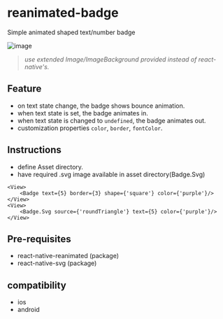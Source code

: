 # reanimated-badge

Simple animated shaped text/number badge

![image](https://github.com/tunasing/reanimated-badge/assets/5899265/a97de38d-92ff-49b8-a95f-8f2e25daddb6)

> _use extended Image/ImageBackground provided instead of react-native's._

## Feature

-   on text state change, the badge shows bounce animation.
-   when text state is set, the badge animates in.
-   when text state is changed to `undefined`, the badge animates out.
-   customization properties `color`, `border`, `fontColor`.

## Instructions

-   define Asset directory.
-   have required .svg image available in asset directory(Badge.Svg)

```
<View>
    <Badge text={5} border={3} shape={'square'} color={'purple'}/>
</View>
<View>
    <Badge.Svg source={'roundTriangle'} text={5} color={'purple'}/>
</View>
```

## Pre-requisites

-   react-native-reanimated (package)
-   react-native-svg (package)

## compatibility

-   ios
-   android
